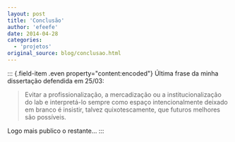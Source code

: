 ```yaml
---
layout: post
title: 'Conclusão'
author: 'efeefe'
date: 2014-04-28
categories:
  - 'projetos'
original_source: blog/conclusao.html
---
```


::: {.field-item .even property="content:encoded"}
Última frase da minha dissertação defendida em 25/03:

> Evitar a profissionalização, a mercadização ou a institucionalização do lab e interpretá-lo sempre como espaço intencionalmente deixado em branco é insistir, talvez quixotescamente, que futuros melhores são possíveis.

Logo mais publico o restante\...
:::
